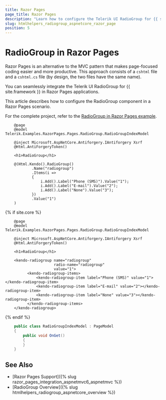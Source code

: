 ```yaml
---
title: Razor Pages
page_title: Razor Pages
description: "Learn how to configure the Telerik UI RadioGroup for {{ site.framework }} in RazorPages scenario."
slug: htmlhelpers_radiogroup_aspnetcore_razor_page
position: 5
---
```


# RadioGroup in Razor Pages

Razor Pages is an alternative to the MVC pattern that makes page-focused coding easier and more productive. This approach consists of a `cshtml` file and a `cshtml.cs` file (by design, the two files have the same name). 

You can seamlessly integrate the Telerik UI RadioGroup for {{ site.framework }} in Razor Pages applications.

This article describes how to configure the RadioGroup component in a Razor Pages scenario.

For the complete project, refer to the [RadioGroup in Razor Pages example](https://github.com/telerik/ui-for-aspnet-core-examples/blob/master/Telerik.Examples.RazorPages/Telerik.Examples.RazorPages/Pages/RadioGroup/RadioGroupIndex.cshtml).

```HtmlHelper
    @page
    @model Telerik.Examples.RazorPages.Pages.RadioGroup.RadioGroupIndexModel

    @inject Microsoft.AspNetCore.Antiforgery.IAntiforgery Xsrf
    @Html.AntiForgeryToken()

    <h1>RadioGroup</h1>

    @(Html.Kendo().RadioGroup()
            .Name("radiogroup")
            .Items(i =>
            {
                i.Add().Label("Phone (SMS)").Value("1");
                i.Add().Label("E-mail").Value("2");
                i.Add().Label("None").Value("3");
            })
            .Value("1")
    )
```
{% if site.core %}
```TagHelper
    @page
    @model Telerik.Examples.RazorPages.Pages.RadioGroup.RadioGroupIndexModel

    @inject Microsoft.AspNetCore.Antiforgery.IAntiforgery Xsrf
    @Html.AntiForgeryToken()

    <h1>RadioGroup</h1>
    
    <kendo-radiogroup name="radiogroup" 
                      radio-name="radiogroup" 
                      value="1">
          <kendo-radiogroup-items>
              <kendo-radiogroup-item label="Phone (SMS)" value="1"></kendo-radiogroup-item>
              <kendo-radiogroup-item label="E-mail" value="2"></kendo-radiogroup-item>
              <kendo-radiogroup-item label="None" value="3"></kendo-radiogroup-item>
          </kendo-radiogroup-items>
    </kendo-radiogroup>
```
{% endif %}
```C# PageModel
	public class RadioGroupIndexModel : PageModel
    {
        public void OnGet()
        {
        }
    }
```

## See Also

* [Razor Pages Support]({% slug razor_pages_integration_aspnetmvc6_aspnetmvc %})
* [RadioGroup Overview]({% slug htmlhelpers_radiogroup_aspnetcore_overview %})